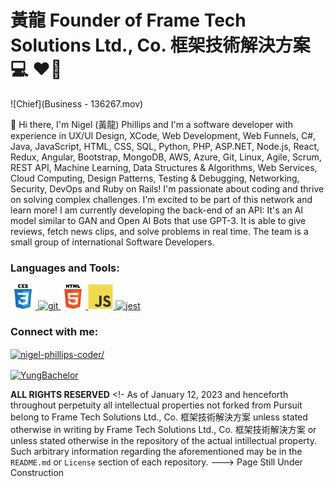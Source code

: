 ### 
<h1 align="left"> 黃龍 Founder of Frame Tech Solutions Ltd., Co. 框架技術解決方案 💻 ❤️‍🔥 </h1>
<p>
  
![Chief](Business - 136267.mov)
 
  
  <p> 🍯 Hi there, I'm Nigel (黃龍) Phillips and I'm a software developer with experience in UX/UI Design, XCode, Web Development, Web Funnels, C#, Java, JavaScript, HTML, CSS, SQL, Python, PHP, ASP.NET, Node.js, React, Redux, Angular, Bootstrap, MongoDB, AWS, Azure, Git, Linux, Agile, Scrum, REST API, Machine Learning, Data Structures & Algorithms, Web Services, Cloud Computing, Design Patterns, Testing & Debugging, Networking, Security, DevOps and Ruby on Rails! I'm passionate about coding and thrive on solving complex challenges. I'm excited to be part of this network and learn more! I am currently developing the back-end of an API: It's an AI model similar to GAN and Open AI Bots that use GPT-3. It is able to give reviews, fetch news clips, and solve problems in real time. The team is a small group of international Software Developers. 
    </ul>

<h3 align="left">Languages and Tools:</h3>
<p align="left"> <a href="https://www.w3schools.com/css/" target="_blank" rel="noreferrer"> <img src="https://raw.githubusercontent.com/devicons/devicon/master/icons/css3/css3-original-wordmark.svg" alt="css3" width="40" height="40"/> </a> <a href="https://www.cypress.io" target="_blank" rel="noreferrer"> <a href="https://git-scm.com/" target="_blank" rel="noreferrer"> <img src="https://www.vectorlogo.zone/logos/git-scm/git-scm-icon.svg" alt="git" width="40" height="40"/> </a> <a href="https://www.w3.org/html/" target="_blank" rel="noreferrer"> <img src="https://raw.githubusercontent.com/devicons/devicon/master/icons/html5/html5-original-wordmark.svg" alt="html5" width="40" height="40"/> </a> <a href="https://developer.mozilla.org/en-US/docs/Web/JavaScript" target="_blank" rel="noreferrer"> <img src="https://raw.githubusercontent.com/devicons/devicon/master/icons/javascript/javascript-original.svg" alt="javascript" width="40" height="40"/> </a> <a href="https://jestjs.io" target="_blank" rel="noreferrer"> <img src="https://www.vectorlogo.zone/logos/jestjsio/jestjsio-icon.svg" alt="jest" width="40" height="40"/> </a> </p>

<!-- ![Nigel's GitHub stats](https://github-readme-stats.vercel.app/api?username=swooshcode&show_icons=true&theme=blue-green)


[![Experience](https://github-readme-stats.vercel.app/api/top-langs/?username=swooshcode&layout=compact&theme=vision-friendly-dark)](https://github.com/swooshcode/github-readme-stats) -->

<h3 align="left">Connect with me:</h3>
<p align="left">
<a href="https://www.linkedin.com/in/nigel-phillips-coder/" target="blank"><img align="center" src="https://raw.githubusercontent.com/rahuldkjain/github-profile-readme-generator/master/src/images/icons/Social/linked-in-alt.svg" alt="nigel-phillips-coder/" height="30" width="40" /></a>
</p>

<a href="https://www.facebook.com/YungBachelor" target="blank"><img align="center" src="https://raw.githubusercontent.com/rahuldkjain/github-profile-readme-generator/master/src/images/icons/Social/facebook-alt.svg" alt="YungBachelor" height="30" width="40" /></a>
</p>

**ALL RIGHTS RESERVED**
<!- As of January 12, 2023 and henceforth throughout perpetuity all intellectual properties not forked from Pursuit belong to Frame Tech Solutions Ltd., Co. 框架技術解決方案 unless stated otherwise in writing by Frame Tech Solutions Ltd., Co. 框架技術解決方案 or unless stated otherwise in the repository of the actual intillectual property. Such arbitrary information regarding the aforementioned may be in the `README.md` or `License` section of each repository.
---> Page Still Under Construction
